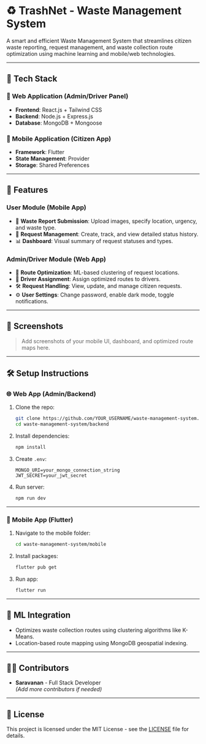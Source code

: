 # ♻️ TrashNet - Waste Management System

A smart and efficient Waste Management System that streamlines citizen waste reporting, request management, and waste collection route optimization using machine learning and mobile/web technologies.

---

## 📱 Tech Stack

### 🚀 Web Application (Admin/Driver Panel)
- **Frontend**: React.js + Tailwind CSS
- **Backend**: Node.js + Express.js
- **Database**: MongoDB + Mongoose

### 📱 Mobile Application (Citizen App)
- **Framework**: Flutter
- **State Management**: Provider
- **Storage**: Shared Preferences

---

## 🌟 Features

### User Module (Mobile App)
- 📸 **Waste Report Submission**: Upload images, specify location, urgency, and waste type.
- 📝 **Request Management**: Create, track, and view detailed status history.
- 📊 **Dashboard**: Visual summary of request statuses and types.

### Admin/Driver Module (Web App)
- 📍 **Route Optimization**: ML-based clustering of request locations.
- 🚛 **Driver Assignment**: Assign optimized routes to drivers.
- 🛠️ **Request Handling**: View, update, and manage citizen requests.
- ⚙️ **User Settings**: Change password, enable dark mode, toggle notifications.

---

## 📸 Screenshots

> Add screenshots of your mobile UI, dashboard, and optimized route maps here.

---

## 🛠️ Setup Instructions

### 🌐 Web App (Admin/Backend)
1. Clone the repo:
    ```bash
    git clone https://github.com/YOUR_USERNAME/waste-management-system.git
    cd waste-management-system/backend
    ```
2. Install dependencies:
    ```bash
    npm install
    ```
3. Create `.env`:
    ```
    MONGO_URI=your_mongo_connection_string
    JWT_SECRET=your_jwt_secret
    ```
4. Run server:
    ```bash
    npm run dev
    ```

---

### 📱 Mobile App (Flutter)
1. Navigate to the mobile folder:
    ```bash
    cd waste-management-system/mobile
    ```
2. Install packages:
    ```bash
    flutter pub get
    ```
3. Run app:
    ```bash
    flutter run
    ```

---

## 🤖 ML Integration
- Optimizes waste collection routes using clustering algorithms like K-Means.
- Location-based route mapping using MongoDB geospatial indexing.

---

## 👨‍💻 Contributors

- **Saravanan** - Full Stack Developer  
*(Add more contributors if needed)*

---

## 📄 License

This project is licensed under the MIT License - see the [LICENSE](LICENSE) file for details.
